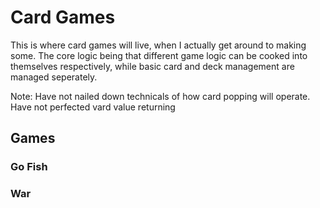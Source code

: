 # Card Games

This is where card games will live, when I actually get around to making some. The core logic being that different game logic can be cooked into themselves respectively, while basic card and deck management are managed seperately.

Note: Have not nailed down technicals of how card popping will operate. 
Have not perfected vard value returning

## Games

### Go Fish

### War